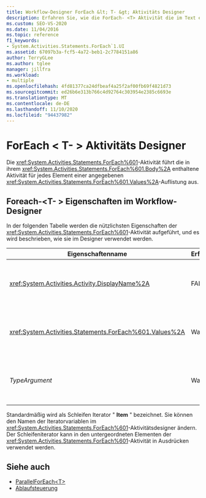 ```yaml
---
title: Workflow-Designer ForEach &lt; T- &gt; Aktivitäts Designer
description: Erfahren Sie, wie die ForEach- <T> Aktivität die im Text enthaltene Aktivität für jedes Element in einer angegebenen Werte Auflistung ausführt.
ms.custom: SEO-VS-2020
ms.date: 11/04/2016
ms.topic: reference
f1_keywords:
- System.Activities.Statements.ForEach`1.UI
ms.assetid: 67097b3a-fcf5-4a72-beb1-2c7784151a86
author: TerryGLee
ms.author: tglee
manager: jillfra
ms.workload:
- multiple
ms.openlocfilehash: 4fd81377ca24dfbeaf4a25f2af00fb69f4821d73
ms.sourcegitcommit: ed26b6e313b766c4d92764c303954e2385c6693e
ms.translationtype: MT
ms.contentlocale: de-DE
ms.lasthandoff: 11/10/2020
ms.locfileid: "94437982"
---
```

# <a name="foreachlttgt-activity-designer"></a>ForEach &lt; T- &gt; Aktivitäts Designer

Die <xref:System.Activities.Statements.ForEach%601>-Aktivität führt die in ihrem <xref:System.Activities.Statements.ForEach%601.Body%2A> enthaltene Aktivität für jedes Element einer angegebenen <xref:System.Activities.Statements.ForEach%601.Values%2A>-Auflistung aus.

## <a name="foreacht-properties-in-the-workflow-designer"></a>Foreach-<T- \> Eigenschaften im Workflow-Designer

In der folgenden Tabelle werden die nützlichsten Eigenschaften der <xref:System.Activities.Statements.ForEach%601>-Aktivität aufgeführt, und es wird beschrieben, wie sie im Designer verwendet werden.

|Eigenschaftenname|Erforderlich|Verwendung|
|-|--------------|-|
|<xref:System.Activities.Activity.DisplayName%2A>|FALSE|Der Anzeigename der <xref:System.Activities.Statements.ForEach%601>-Aktivität. Der Standardwert ist foreach<Int32 \> . Obwohl der <xref:System.Activities.Activity.DisplayName%2A>-Wert nicht zwingend erforderlich ist, wird empfohlen, einen Anzeigenamen zu verwenden.|
|<xref:System.Activities.Statements.ForEach%601.Values%2A>|Wahr|Die Auflistung, deren Elemente durchlaufen werden. Um den festzulegen <xref:System.Activities.Statements.ForEach%601.Values%2A> , geben Sie im Feld **Werte** des **foreach-<T \>** -Aktivitäts Designers oder im Eigenschaften Raster einen Visual Basic Ausdruck ein.|
|*TypeArgument*|Wahr|Der Typ der Elemente in der Auflistung, die <xref:System.Activities.Statements.ForEach%601.Values%2A> durch den generischen Parameter *T* angegeben werden. Standardmäßig ist *TypeArgument* auf **Int32** festgelegt. Ändern Sie den Wert des Kombinations Felds *TypeArgument* im Eigenschaften Raster, um den Typ zu ändern.|

Standardmäßig wird als Schleifen Iterator " **Item** " bezeichnet. Sie können den Namen der Iteratorvariablen im <xref:System.Activities.Statements.ForEach%601>-Aktivitätsdesigner ändern. Der Schleifeniterator kann in den untergeordneten Elementen der <xref:System.Activities.Statements.ForEach%601>-Aktivität in Ausdrücken verwendet werden.

## <a name="see-also"></a>Siehe auch

- [ParallelForEach\<T>](../workflow-designer/parallelforeach-t-activity-designer.md)
- [Ablaufsteuerung](../workflow-designer/control-flow-activity-designers.md)
